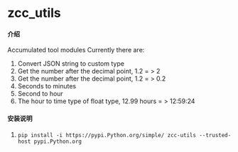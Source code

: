 # zcc_utils

#### 介绍

Accumulated tool modules
Currently there are:
1. Convert JSON string to custom type
2. Get the number after the decimal point, 1.2 = > 2
3. Get the number after the decimal point, 1.2 = > 0.2
4. Seconds to minutes
5. Second to hour
6. The hour to time type of float type, 12.99 hours = > 12:59:24

#### 安装说明

1.  `pip install -i https://pypi.Python.org/simple/ zcc-utils --trusted-host pypi.Python.org`